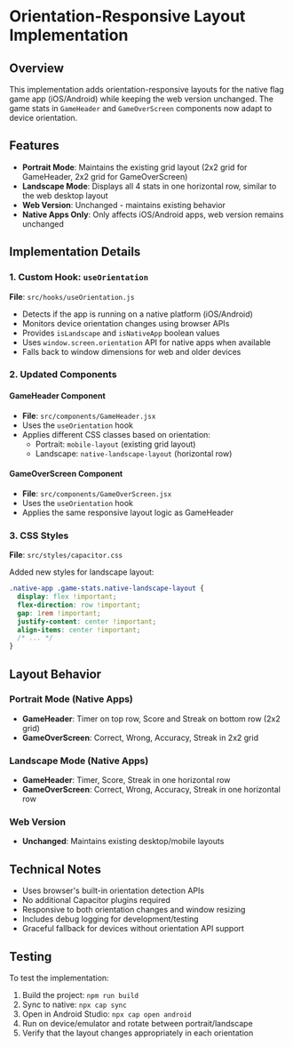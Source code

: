 # Orientation-Responsive Layout Implementation

## Overview

This implementation adds orientation-responsive layouts for the native flag game app (iOS/Android) while keeping the web version unchanged. The game stats in `GameHeader` and `GameOverScreen` components now adapt to device orientation.

## Features

- **Portrait Mode**: Maintains the existing grid layout (2x2 grid for GameHeader, 2x2 grid for GameOverScreen)
- **Landscape Mode**: Displays all 4 stats in one horizontal row, similar to the web desktop layout
- **Web Version**: Unchanged - maintains existing behavior
- **Native Apps Only**: Only affects iOS/Android apps, web version remains unchanged

## Implementation Details

### 1. Custom Hook: `useOrientation`

**File**: `src/hooks/useOrientation.js`

- Detects if the app is running on a native platform (iOS/Android)
- Monitors device orientation changes using browser APIs
- Provides `isLandscape` and `isNativeApp` boolean values
- Uses `window.screen.orientation` API for native apps when available
- Falls back to window dimensions for web and older devices

### 2. Updated Components

#### GameHeader Component
- **File**: `src/components/GameHeader.jsx`
- Uses the `useOrientation` hook
- Applies different CSS classes based on orientation:
  - Portrait: `mobile-layout` (existing grid layout)
  - Landscape: `native-landscape-layout` (horizontal row)

#### GameOverScreen Component
- **File**: `src/components/GameOverScreen.jsx`
- Uses the `useOrientation` hook
- Applies the same responsive layout logic as GameHeader

### 3. CSS Styles

**File**: `src/styles/capacitor.css`

Added new styles for landscape layout:
```css
.native-app .game-stats.native-landscape-layout {
  display: flex !important;
  flex-direction: row !important;
  gap: 1rem !important;
  justify-content: center !important;
  align-items: center !important;
  /* ... */
}
```

## Layout Behavior

### Portrait Mode (Native Apps)
- **GameHeader**: Timer on top row, Score and Streak on bottom row (2x2 grid)
- **GameOverScreen**: Correct, Wrong, Accuracy, Streak in 2x2 grid

### Landscape Mode (Native Apps)
- **GameHeader**: Timer, Score, Streak in one horizontal row
- **GameOverScreen**: Correct, Wrong, Accuracy, Streak in one horizontal row

### Web Version
- **Unchanged**: Maintains existing desktop/mobile layouts

## Technical Notes

- Uses browser's built-in orientation detection APIs
- No additional Capacitor plugins required
- Responsive to both orientation changes and window resizing
- Includes debug logging for development/testing
- Graceful fallback for devices without orientation API support

## Testing

To test the implementation:

1. Build the project: `npm run build`
2. Sync to native: `npx cap sync`
3. Open in Android Studio: `npx cap open android`
4. Run on device/emulator and rotate between portrait/landscape
5. Verify that the layout changes appropriately in each orientation

 